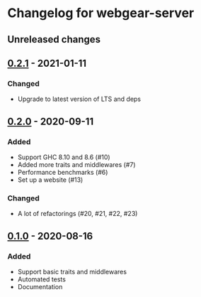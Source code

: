 # Changelog for webgear-server

## Unreleased changes

## [0.2.1] - 2021-01-11

### Changed
- Upgrade to latest version of LTS and deps

## [0.2.0] - 2020-09-11

### Added
- Support GHC 8.10 and 8.6 (#10)
- Added more traits and middlewares (#7)
- Performance benchmarks (#6)
- Set up a website (#13)

### Changed
- A lot of refactorings (#20, #21, #22, #23)

## [0.1.0] - 2020-08-16

### Added
- Support basic traits and middlewares
- Automated tests
- Documentation

[Unreleased]: https://github.com/rkaippully/webgear/compare/v0.2.0...HEAD
[0.2.1]: https://github.com/rkaippully/webgear/compare/v0.2.0...v0.2.1
[0.2.0]: https://github.com/rkaippully/webgear/compare/v0.1.0...v0.2.0
[0.1.0]: https://github.com/rkaippully/webgear/releases/tag/v0.1.0
